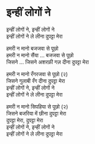 # इन्हीं लोगों ने

इन्हीं लोगों ने, इन्हीं लोगों ने  
इन्हीं लोगों ने ले लीना दुपट्टा मेरा  

हमरी न मानो बजजवा से पूछो  
हमरी न मानो सैंया ... बजजवा से पूछो  
जिसने ... जिसने अशरफ़ी गज़ दीना दुपट्टा मेरा  

हमरी न मानो रँगरजवा से पूछो (२)  
जिसने गुलाबी रँग दीना दुपट्टा मेरा  
इन्हीं लोगों ने, इन्हीं लोगों ने  
इन्हीं लोगों ने ले लीना दुपट्टा मेरा  

हमरी न मानो सिपहिया से पूछो (२)  
जिसने बजरिया में छीना दुपट्टा मेरा  
दुपट्टा मेरा, दुपट्टा मेरा  
इन्हीं लोगों ने, इन्हीं लोगों ने  
इन्हीं लोगों ने ले लीना दुपट्टा मेरा  
